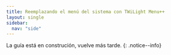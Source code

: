 ```yaml
---
title: Reemplazando el menú del sistema con TWiLight Menu++
layout: single
sidebar:
  nav: "side"
---
```


La guía está en construción, vuelve más tarde.
{: .notice--info}
